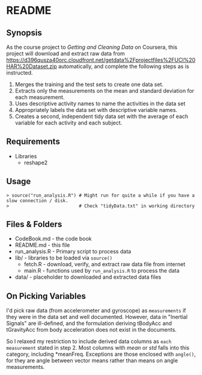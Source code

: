 # README

## Synopsis

As the course project to *Getting and Cleaning Data* on Coursera, this project will 
download and extract raw data from https://d396qusza40orc.cloudfront.net/getdata%2Fprojectfiles%2FUCI%20HAR%20Dataset.zip automatically, and complete the following steps as is instructed.

1. Merges the training and the test sets to create one data set.
2. Extracts only the measurements on the mean and standard deviation for each measurement. 
3. Uses descriptive activity names to name the activities in the data set
4. Appropriately labels the data set with descriptive variable names. 
5. Creates a second, independent tidy data set with the average of each variable for each activity and each subject. 

## Requirements

* Libraries
	* reshape2

## Usage

```
> source("run_analysis.R") # Might run for quite a while if you have a slow connection / disk.
>                          # Check "tidyData.txt" in working directory
```

## Files & Folders

* CodeBook.md - the code book
* README.md - this file
* run_analysis.R - Primary script to process data
* lib/ - libraries to be loaded via `source()`
	* fetch.R - download, verify, and extract raw data file from internet
	* main.R - functions used by `run_analysis.R` to process the data
* data/ - placeholder to downloaded and extracted data files


## On Picking Variables

I'd pick raw data (from accelerometer and gyroscope) as `measurements` if they were in the data set and well documented. However, data in "Inertial Signals" are ill-defined, and the formulation deriving tBodyAcc and tGravityAcc from body acceleration does not exist in the documents.

So I relaxed my restriction to include derived data columns as `each measurement` stated in step 2. Most columns with *mean* or *std* falls into this category, including *meanFreq. Exceptions are those enclosed with `angle()`, for they are angle between vector means rather than means on angle measurements.

